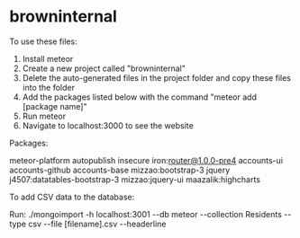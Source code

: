 browninternal
=============

To use these files:

1. Install meteor
2. Create a new project called "browninternal"
3. Delete the auto-generated files in the project folder and copy these files into the folder
4. Add the packages listed below with the command "meteor add [package name]"
5. Run meteor
6. Navigate to localhost:3000 to see the website

Packages:

meteor-platform
autopublish
insecure
iron:router@1.0.0-pre4
accounts-ui
accounts-github
accounts-base
mizzao:bootstrap-3
jquery
j4507:datatables-bootstrap-3
mizzao:jquery-ui
maazalik:highcharts



To add CSV data to the database:

Run: ./mongoimport -h localhost:3001 --db meteor --collection Residents --type csv --file [filename].csv --headerline
